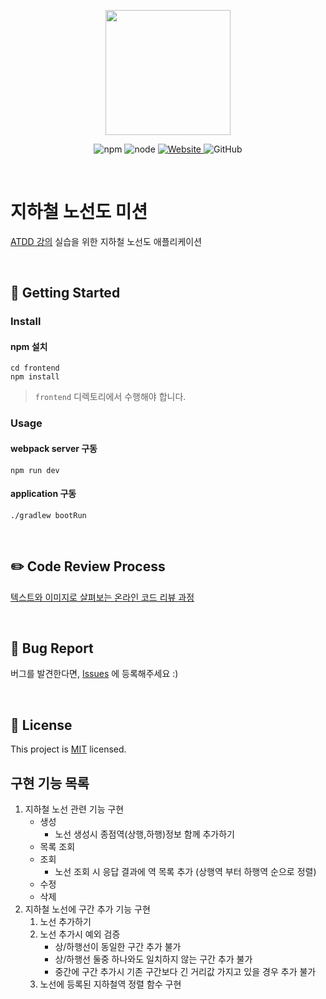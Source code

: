 <p align="center">
    <img width="200px;" src="https://raw.githubusercontent.com/woowacourse/atdd-subway-admin-frontend/master/images/main_logo.png"/>
</p>
<p align="center">
  <img alt="npm" src="https://img.shields.io/badge/npm-%3E%3D%205.5.0-blue">
  <img alt="node" src="https://img.shields.io/badge/node-%3E%3D%209.3.0-blue">
  <a href="https://edu.nextstep.camp/c/R89PYi5H" alt="nextstep atdd">
    <img alt="Website" src="https://img.shields.io/website?url=https%3A%2F%2Fedu.nextstep.camp%2Fc%2FR89PYi5H">
  </a>
  <img alt="GitHub" src="https://img.shields.io/github/license/next-step/atdd-subway-admin">
</p>

<br>

# 지하철 노선도 미션
[ATDD 강의](https://edu.nextstep.camp/c/R89PYi5H) 실습을 위한 지하철 노선도 애플리케이션

<br>

## 🚀 Getting Started

### Install
#### npm 설치
```
cd frontend
npm install
```
> `frontend` 디렉토리에서 수행해야 합니다.

### Usage
#### webpack server 구동
```
npm run dev
```
#### application 구동
```
./gradlew bootRun
```
<br>

## ✏️ Code Review Process
[텍스트와 이미지로 살펴보는 온라인 코드 리뷰 과정](https://github.com/next-step/nextstep-docs/tree/master/codereview)

<br>

## 🐞 Bug Report

버그를 발견한다면, [Issues](https://github.com/next-step/atdd-subway-admin/issues) 에 등록해주세요 :)

<br>

## 📝 License

This project is [MIT](https://github.com/next-step/atdd-subway-admin/blob/master/LICENSE.md) licensed.

## 구현 기능 목록

1. 지하철 노선 관련 기능 구현
    - 생성
      - 노선 생성시 종점역(상행,하행)정보 함께 추가하기
    - 목록 조회
    - 조회
      - 노선 조회 시 응답 결과에 역 목록 추가 (상행역 부터 하행역 순으로 정렬)
    - 수정 
    - 삭제
2. 지하철 노선에 구간 추가 기능 구현
   1) 노선 추가하기
   2) 노선 추가시 예외 검증
      - 상/하행선이 동일한 구간 추가 불가
      - 상/하행선 둘중 하나와도 일치하지 않는 구간 추가 불가
      - 중간에 구간 추가시 기존 구간보다 긴 거리값 가지고 있을 경우 추가 불가
   3) 노선에 등록된 지하철역 정렬 함수 구현